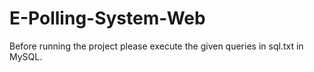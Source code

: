 # E-Polling-System-Web

Before running the project please execute the given queries in sql.txt in MySQL. 